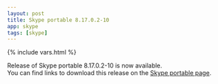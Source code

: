 ```yaml
---
layout: post
title: Skype portable 8.17.0.2-10
app: skype
tags: [skype]
---
```

{% include vars.html %}

Release of Skype portable 8.17.0.2-10 is now available.<br />
You can find links to download this release on the [Skype portable page](/app/skype-portable).